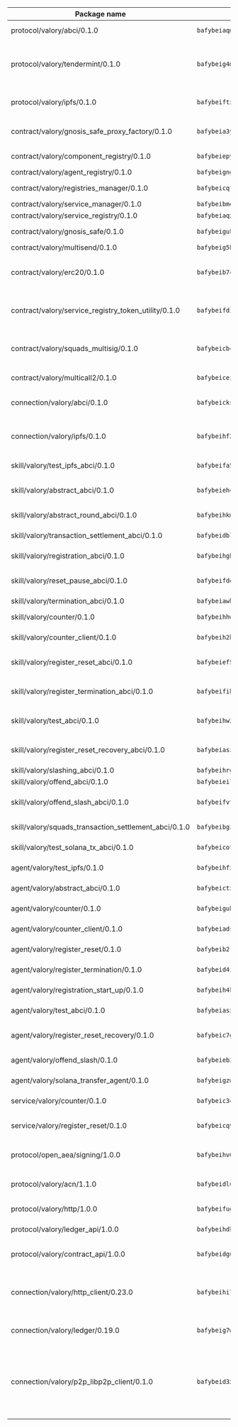 | Package name                                                  | Package hash                                                  | Description                                                                                                                |
| ------------------------------------------------------------- | ------------------------------------------------------------- | -------------------------------------------------------------------------------------------------------------------------- |
| protocol/valory/abci/0.1.0                                    | `bafybeiaqmp7kocbfdboksayeqhkbrynvlfzsx4uy4x6nohywnmaig4an7u` | A protocol for ABCI requests and responses.                                                                                |
| protocol/valory/tendermint/0.1.0                              | `bafybeig4mi3vmlv5zpbjbfuzcgida6j5f2nhrpedxicmrrfjweqc5r7cra` | A protocol for communication between two AEAs to share tendermint configuration details.                                   |
| protocol/valory/ipfs/0.1.0                                    | `bafybeiftxi2qhreewgsc5wevogi7yc5g6hbcbo4uiuaibauhv3nhfcdtvm` | A protocol specification for IPFS requests and responses.                                                                  |
| contract/valory/gnosis_safe_proxy_factory/0.1.0               | `bafybeia3yxqfnqdzx3frljvywfphqrbqcnz2isppiqq4uaa4q5kboe3bkm` | Gnosis Safe proxy factory (GnosisSafeProxyFactory) contract                                                                |
| contract/valory/component_registry/0.1.0                      | `bafybeiepywewigowj533f55orx7oys3kk5lgdc247p2267scqfyp4gnqle` | Component registry contract                                                                                                |
| contract/valory/agent_registry/0.1.0                          | `bafybeignghdk7oqvyg722gz66tbuj2vj4vkatguj4b6lf5fqzqxkktcke4` | Agent registry contract                                                                                                    |
| contract/valory/registries_manager/0.1.0                      | `bafybeicqf5y3kj42ow45hjcmnglose5n7bwpm2zl3ufuuevou24ewmgbde` | Registries Manager contract                                                                                                |
| contract/valory/service_manager/0.1.0                         | `bafybeibmqewfh5wnayopneyv4vx35n5k7loavzmcazyevntdoskw7vasom` | Service Manager contract                                                                                                   |
| contract/valory/service_registry/0.1.0                        | `bafybeiaqx6go5jux4ado27mknbne5m77ywzqma374r4etbm5lacqu7ovfe` | Service Registry contract                                                                                                  |
| contract/valory/gnosis_safe/0.1.0                             | `bafybeigukww465xxi45dkzj72zxekcpu5kcjl5nigjjuk6plijyas2o554` | Gnosis Safe (GnosisSafeL2) contract                                                                                        |
| contract/valory/multisend/0.1.0                               | `bafybeig5byt5urg2d2bsecufxe5ql7f4mezg3mekfleeh32nmuusx66p4y` | MultiSend contract                                                                                                         |
| contract/valory/erc20/0.1.0                                   | `bafybeib7ctk3deleyxayrqvropewefr2muj4kcqe3t3wscak25bjmxnqwe` | The scaffold contract scaffolds a contract to be implemented by the developer.                                             |
| contract/valory/service_registry_token_utility/0.1.0          | `bafybeifdia2y5546tvk6xzxeaqzf2n5n7dutj2hdzbgenxohaqhjtnjqm4` | The scaffold contract scaffolds a contract to be implemented by the developer.                                             |
| contract/valory/squads_multisig/0.1.0                         | `bafybeicbcd72zpxi4amia4a4245u6wnibkuq35mj6gxwto75o2wjul2toi` | The scaffold contract scaffolds a contract to be implemented by the developer.                                             |
| contract/valory/multicall2/0.1.0                              | `bafybeiceiyfwtgr2zqel6krlbditsexzpmsqlfwbedtmj2ojye6yekdcqi` | The MakerDAO multicall2 contract.                                                                                          |
| connection/valory/abci/0.1.0                                  | `bafybeicksmavx23ralbdw3ajxv5fq5s4c3wzhbc3zdudefm4jqsgrg72ai` | connection to wrap communication with an ABCI server.                                                                      |
| connection/valory/ipfs/0.1.0                                  | `bafybeihf2sojt6yod2oyr4w7zokn42cobgdpxg2egoshlflwpzxkowaeem` | A connection responsible for uploading and downloading files from IPFS.                                                    |
| skill/valory/test_ipfs_abci/0.1.0                             | `bafybeifa5wh5dveaafuv66ibdlue57hl6s3fuvspd3mmmoiv4hf3noohim` | IPFS e2e testing application.                                                                                              |
| skill/valory/abstract_abci/0.1.0                              | `bafybeieh4ei3qdelmacnm7vwq57phoewgumr3udvxt6pybmuggwc3yk65q` | The abci skill provides a template of an ABCI application.                                                                 |
| skill/valory/abstract_round_abci/0.1.0                        | `bafybeihkmndsooq4bp4rlhrmcl3kov5tjrsm7mlxfbydksvdjsu5sj7ks4` | abstract round-based ABCI application                                                                                      |
| skill/valory/transaction_settlement_abci/0.1.0                | `bafybeidblhcsygg4vnkjjm7umseiakyootm72zfhyq6l6oml2e4dsjsrh4` | ABCI application for transaction settlement.                                                                               |
| skill/valory/registration_abci/0.1.0                          | `bafybeihgh3u5hwgthxlwmqzqd3hufbmvdotlzzw6soyr7rvho2gogqvofq` | ABCI application for common apps.                                                                                          |
| skill/valory/reset_pause_abci/0.1.0                           | `bafybeifde4o6omqtifytigehvxc52omabz7k2ya63rls3cznyuego5dpki` | ABCI application for resetting and pausing app executions.                                                                 |
| skill/valory/termination_abci/0.1.0                           | `bafybeiawhacahruai7cgvdpqcycdlixlag45acd6bygza2jzbsuqqdfgre` | Termination skill.                                                                                                         |
| skill/valory/counter/0.1.0                                    | `bafybeihhwccvqgxpaia4prc4mudtjm6nlyaq7gkgmhdzq2pxloevpkocru` | The ABCI Counter application example.                                                                                      |
| skill/valory/counter_client/0.1.0                             | `bafybeih2hz7bvltfnlw7cgjrwgjdw3xgejwcnkxry7i6ajcspwcw2hrb3e` | A client for the ABCI counter application.                                                                                 |
| skill/valory/register_reset_abci/0.1.0                        | `bafybeief5qgpqfc5skd75mrvdkucil2je5ykezwrimqrkjyapchcmxrcq4` | ABCI application for dummy skill that registers and resets                                                                 |
| skill/valory/register_termination_abci/0.1.0                  | `bafybeifihbii4zrj7ferah3e7ockygnpkmvzjasfa4yxw7he44rmivfyaq` | ABCI application for dummy skill that registers and resets                                                                 |
| skill/valory/test_abci/0.1.0                                  | `bafybeihw2amonrdggpy32czscael4kjke46ranxdfzqevajp767hdrctfi` | ABCI application for testing the ABCI connection.                                                                          |
| skill/valory/register_reset_recovery_abci/0.1.0               | `bafybeiaszt2jab6eac5vkl55jrjblqqjqfqa6q3kjsacfvcd66r57pfa3i` | ABCI application for dummy skill that registers and resets                                                                 |
| skill/valory/slashing_abci/0.1.0                              | `bafybeihrgdphbkz3etpxf73pmyhgucnlnwthzucrql35g35jqavktunhtq` | Slashing skill.                                                                                                            |
| skill/valory/offend_abci/0.1.0                                | `bafybeieilai7v5toir3ouqmj4xjc72iilj5dqojjivhaympqproehn24ay` | Offend ABCI application.                                                                                                   |
| skill/valory/offend_slash_abci/0.1.0                          | `bafybeifvtrduaejuipthsuiyfrt53bv3ytutqhtpoz3hwjrthrliueceea` | ABCI application used in order to test the slashing abci                                                                   |
| skill/valory/squads_transaction_settlement_abci/0.1.0         | `bafybeibgzlesqfvycpnypxz5m5zeh2p5d2rglhlb7ay5jiqyklrrrux5pq` | ABCI application for transaction settlement.                                                                               |
| skill/valory/test_solana_tx_abci/0.1.0                        | `bafybeicoth4ujn3wdxfckkxgvuadio5mkvabvwxsqqvws2vnwdiivhpxs4` | SOLANA e2e testing application.                                                                                            |
| agent/valory/test_ipfs/0.1.0                                  | `bafybeihfx2tn3h74obxhpqadekeajznpmaz24yf4lqvn5bmbwqxcxulq5i` | Agent for testing the ABCI connection.                                                                                     |
| agent/valory/abstract_abci/0.1.0                              | `bafybeictxztek5jwosmkr5gvsgjhh6sd5glfsm5t6b6yktt7d3lnp6oqju` | The abstract ABCI AEA - for testing purposes only.                                                                         |
| agent/valory/counter/0.1.0                                    | `bafybeiguhpwo6dyyhe7gta7q73lr266nomxmbcsfxeitx5aiioyxr3nbhe` | The ABCI Counter example as an AEA                                                                                         |
| agent/valory/counter_client/0.1.0                             | `bafybeiadsylwhba5dfn57sbmreoxqu5xxxyafgkktkbcv2pbg7pfxlbe3q` | The ABCI Counter example as an AEA                                                                                         |
| agent/valory/register_reset/0.1.0                             | `bafybeib2ra3wcnolpe2ssrgwvxhr4whnsrshh7bgbx3xegcq4lrztaksau` | Register reset to replicate Tendermint issue.                                                                              |
| agent/valory/register_termination/0.1.0                       | `bafybeid4id3i5ovgjhg4wefgylq2ku7ifme5wvw7zfl5kkozld3doswap4` | Register terminate to test the termination feature.                                                                        |
| agent/valory/registration_start_up/0.1.0                      | `bafybeih4kxhijzhdlbjgc6p4cybejk3bis3r5mq5c3k4c7qqscbpaar6na` | Registration start-up ABCI example.                                                                                        |
| agent/valory/test_abci/0.1.0                                  | `bafybeiasxvfi3ddxdoahp7pgvzlzsm55sojtu7iok4h2dh6zr4wk57leey` | Agent for testing the ABCI connection.                                                                                     |
| agent/valory/register_reset_recovery/0.1.0                    | `bafybeic7g6ckailsfoqolprklyhvg57fmmnawcvoyb3x3ta56ikl6bhn5u` | Agent to showcase hard reset as a recovery mechanism.                                                                      |
| agent/valory/offend_slash/0.1.0                               | `bafybeieb3t4qt3v6hzv53qoq7iitm5gixjwxpoau64zxsblorkreppfsky` | Offend and slash to test the slashing feature.                                                                             |
| agent/valory/solana_transfer_agent/0.1.0                      | `bafybeigzw7k3rsosyzu363y4b4wlckvn2ouyhx2anisxwl3bbvxelyj5za` | Register terminate to test the termination feature.                                                                        |
| service/valory/counter/0.1.0                                  | `bafybeic34ltloewq2nyu4mntawhmokrc2ubcrxx5z45hizb2l76psunu4u` | A set of agents incrementing a counter                                                                                     |
| service/valory/register_reset/0.1.0                           | `bafybeicqvgdcvxovurbkmb5fzsl4j67m76fauqlfwgvu4p3for7zzumcme` | Test and debug tendermint reset mechanism.                                                                                 |
| protocol/open_aea/signing/1.0.0                               | `bafybeihv62fim3wl2bayavfcg3u5e5cxu3b7brtu4cn5xoxd6lqwachasi` | A protocol for communication between skills and decision maker.                                                            |
| protocol/valory/acn/1.1.0                                     | `bafybeidluaoeakae3exseupaea4i3yvvk5vivyt227xshjlffywwxzcxqe` | The protocol used for envelope delivery on the ACN.                                                                        |
| protocol/valory/http/1.0.0                                    | `bafybeifugzl63kfdmwrxwphrnrhj7bn6iruxieme3a4ntzejf6kmtuwmae` | A protocol for HTTP requests and responses.                                                                                |
| protocol/valory/ledger_api/1.0.0                              | `bafybeihdk6psr4guxmbcrc26jr2cbgzpd5aljkqvpwo64bvaz7tdti2oni` | A protocol for ledger APIs requests and responses.                                                                         |
| protocol/valory/contract_api/1.0.0                            | `bafybeidgu7o5llh26xp3u3ebq3yluull5lupiyeu6iooi2xyymdrgnzq5i` | A protocol for contract APIs requests and responses.                                                                       |
| connection/valory/http_client/0.23.0                          | `bafybeihi772xgzpqeipp3fhmvpct4y6e6tpjp4sogwqrnf3wqspgeilg4u` | The HTTP_client connection that wraps a web-based client connecting to a RESTful API specification.                        |
| connection/valory/ledger/0.19.0                               | `bafybeig7woeog4srdby75hpjkmx4rhpkzncbf4h2pm5r6varsp26pf2uhu` | A connection to interact with any ledger API and contract API.                                                             |
| connection/valory/p2p_libp2p_client/0.1.0                     | `bafybeid3xg5k2ol5adflqloy75ibgljmol6xsvzvezebsg7oudxeeolz7e` | The libp2p client connection implements a tcp connection to a running libp2p node as a traffic delegate to send/receive envelopes to/from agents in the DHT. |
